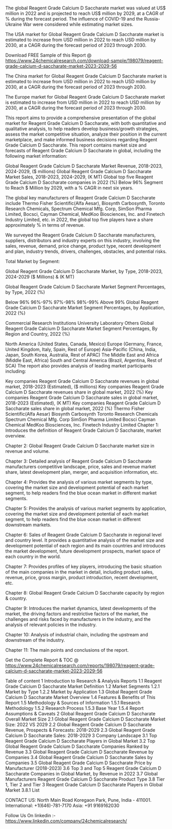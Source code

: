 The global Reagent Grade Calcium D Saccharate market was valued at US$ million in 2022 and is projected to reach US$ million by 2029, at a CAGR of % during the forecast period. The influence of COVID-19 and the Russia-Ukraine War were considered while estimating market sizes.

The USA market for Global Reagent Grade Calcium D Saccharate market is estimated to increase from USD million in 2022 to reach USD million by 2030, at a CAGR during the forecast period of 2023 through 2030.

Download FREE Sample of this Report @ https://www.24chemicalresearch.com/download-sample/198079/reagent-grade-calcium-d-saccharate-market-2023-2029-56

The China market for Global Reagent Grade Calcium D Saccharate  market is estimated to increase from USD million in 2022 to reach USD million by 2030, at a CAGR during the forecast period of 2023 through 2030.

The Europe market for Global Reagent Grade Calcium D Saccharate market is estimated to increase from USD million in 2022 to reach USD million by 2030, at a CAGR during the forecast period of 2023 through 2030.

This report aims to provide a comprehensive presentation of the global market for Reagent Grade Calcium D Saccharate, with both quantitative and qualitative analysis, to help readers develop business/growth strategies, assess the market competitive situation, analyze their position in the current marketplace, and make informed business decisions regarding Reagent Grade Calcium D Saccharate. This report contains market size and forecasts of Reagent Grade Calcium D Saccharate in global, including the following market information:

Global Reagent Grade Calcium D Saccharate Market Revenue, 2018-2023, 2024-2029, ($ millions)
Global Reagent Grade Calcium D Saccharate Market Sales, 2018-2023, 2024-2029, (K MT)
Global top five Reagent Grade Calcium D Saccharate companies in 2022 (%)
Below 96% Segment to Reach $ Million by 2029, with a % CAGR in next six years.

The global key manufacturers of Reagent Grade Calcium D Saccharate include Thermo Fisher Scientific(Alfa Aesar), Biosynth Carbosynth, Toronto Research Chemicals, Spectrum Chemical Mfg. Corp, SimSon Pharma Limited, Bocsci, Cayman Chemical, MedKoo Biosciences, Inc. and Finetech Industry Limited, etc. in 2022, the global top five players have a share approximately % in terms of revenue.

We surveyed the Reagent Grade Calcium D Saccharate manufacturers, suppliers, distributors and industry experts on this industry, involving the sales, revenue, demand, price change, product type, recent development and plan, industry trends, drivers, challenges, obstacles, and potential risks.

Total Market by Segment:

Global Reagent Grade Calcium D Saccharate Market, by Type, 2018-2023, 2024-2029 ($ Millions) & (K MT)

Global Reagent Grade Calcium D Saccharate Market Segment Percentages, by Type, 2022 (%)

Below 96%
96%-97%
97%-98%
98%-99%
Above 99%
Global Reagent Grade Calcium D Saccharate Market Segment Percentages, by Application, 2022 (%)

Commercial Research Institutions
University Laboratory
Others
Global Reagent Grade Calcium D Saccharate Market Segment Percentages, By Region and Country, 2022 (%)

North America (United States, Canada, Mexico)
Europe (Germany, France, United Kingdom, Italy, Spain, Rest of Europe)
Asia-Pacific (China, India, Japan, South Korea, Australia, Rest of APAC)
The Middle East and Africa (Middle East, Africa)
South and Central America (Brazil, Argentina, Rest of SCA)
The report also provides analysis of leading market participants including:

Key companies Reagent Grade Calcium D Saccharate revenues in global market, 2018-2023 (Estimated), ($ millions)
Key companies Reagent Grade Calcium D Saccharate revenues share in global market, 2022 (%)
Key companies Reagent Grade Calcium D Saccharate sales in global market, 2018-2023 (Estimated), (K MT)
Key companies Reagent Grade Calcium D Saccharate sales share in global market, 2022 (%)
Thermo Fisher Scientific(Alfa Aesar)
Biosynth Carbosynth
Toronto Research Chemicals
Spectrum Chemical Mfg. Corp
SimSon Pharma Limited
Bocsci
Cayman Chemical
MedKoo Biosciences, Inc.
Finetech Industry Limited
Chapter 1: Introduces the definition of Reagent Grade Calcium D Saccharate, market overview.

Chapter 2: Global Reagent Grade Calcium D Saccharate market size in revenue and volume.

Chapter 3: Detailed analysis of Reagent Grade Calcium D Saccharate manufacturers competitive landscape, price, sales and revenue market share, latest development plan, merger, and acquisition information, etc.

Chapter 4: Provides the analysis of various market segments by type, covering the market size and development potential of each market segment, to help readers find the blue ocean market in different market segments.

Chapter 5: Provides the analysis of various market segments by application, covering the market size and development potential of each market segment, to help readers find the blue ocean market in different downstream markets.

Chapter 6: Sales of Reagent Grade Calcium D Saccharate in regional level and country level. It provides a quantitative analysis of the market size and development potential of each region and its main countries and introduces the market development, future development prospects, market space of each country in the world.

Chapter 7: Provides profiles of key players, introducing the basic situation of the main companies in the market in detail, including product sales, revenue, price, gross margin, product introduction, recent development, etc.

Chapter 8: Global Reagent Grade Calcium D Saccharate capacity by region & country.

Chapter 9: Introduces the market dynamics, latest developments of the market, the driving factors and restrictive factors of the market, the challenges and risks faced by manufacturers in the industry, and the analysis of relevant policies in the industry.

Chapter 10: Analysis of industrial chain, including the upstream and downstream of the industry.

Chapter 11: The main points and conclusions of the report.

Get the Complete Report & TOC @ https://www.24chemicalresearch.com/reports/198079/reagent-grade-calcium-d-saccharate-market-2023-2029-56

Table of content
1 Introduction to Research & Analysis Reports
1.1 Reagent Grade Calcium D Saccharate Market Definition
1.2 Market Segments
1.2.1 Market by Type
1.2.2 Market by Application
1.3 Global Reagent Grade Calcium D Saccharate Market Overview
1.4 Features & Benefits of This Report
1.5 Methodology & Sources of Information
1.5.1 Research Methodology
1.5.2 Research Process
1.5.3 Base Year
1.5.4 Report Assumptions & Caveats
2 Global Reagent Grade Calcium D Saccharate Overall Market Size
2.1 Global Reagent Grade Calcium D Saccharate Market Size: 2022 VS 2029
2.2 Global Reagent Grade Calcium D Saccharate Revenue, Prospects & Forecasts: 2018-2029
2.3 Global Reagent Grade Calcium D Saccharate Sales: 2018-2029
3 Company Landscape
3.1 Top Reagent Grade Calcium D Saccharate Players in Global Market
3.2 Top Global Reagent Grade Calcium D Saccharate Companies Ranked by Revenue
3.3 Global Reagent Grade Calcium D Saccharate Revenue by Companies
3.4 Global Reagent Grade Calcium D Saccharate Sales by Companies
3.5 Global Reagent Grade Calcium D Saccharate Price by Manufacturer (2018-2023)
3.6 Top 3 and Top 5 Reagent Grade Calcium D Saccharate Companies in Global Market, by Revenue in 2022
3.7 Global Manufacturers Reagent Grade Calcium D Saccharate Product Type
3.8 Tier 1, Tier 2 and Tier 3 Reagent Grade Calcium D Saccharate Players in Global Market
3.8.1 List

CONTACT US:
North Main Road Koregaon Park, Pune, India - 411001.
International: +1(646)-781-7170
Asia: +91 9169162030

Follow Us On linkedin :- https://www.linkedin.com/company/24chemicalresearch/
